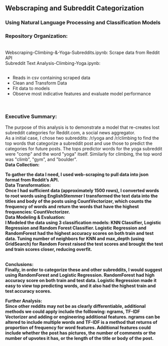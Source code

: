 ## Webscraping and Subreddit Categorization
### Using Natural Language Processing and Classification Models

### Repository Organization:
<br>
Webscraping-Climbing-&-Yoga-Subreddits.ipynb: Scrape data from Reddit API
<br>
Subreddit Text Analysis-Climbing-Yoga.ipynb:
<h2></h2>
<ul>
  <li>Reads in csv containing scraped data</li>
  <li>Clean and Transform Data</li>
  <li>Fit data to models</li>
  <li>Observe most indicative features and evaluate model performance</li>
</ul>

<br>

### Executive Summary:
The purpose of this analysis is to demonstrate a model that re-creates lost subreddit categories for Reddit.com, a social news aggregator.
<br>
As a initial case, I chose two subreddits: /r/yoga and /r/climbing to find the top words that categorize a subreddit post and use those to predict the categories for future posts. The tops predictor words for the yoga subreddit  were "comp" and the word "yoga" itself. Similarly for climbing, the top word was "climb", "gym", and "boulder".
<br>
<strong>Data Collection:<strong> <br>

To gather the data I need, I used web-scraping to pull data into json format from Reddit’s API.
<br>
<strong>Data Transformation:</strong> <br>
Once I had sufficient data (approximately 1500 rows), I converted words to root words using EnglishStemmer I transformed the text data into  the titles and body of the posts using CountVectorizer, which counts the frequency of words and return the words that have the highest frequencies: CountVectorizer.
<br>
<strong>Data Modeling & Evaluation: </strong><br>
I Modeled the data using 3 classification models: KNN Classifier, Logistic Regression and Random Forest Classifier. Logistic Regression and RandomForest had the highest accuracy scores on both train and test data. Tuning number of neighbors for KNN and max_depth (using GridSearch) for Random Forest raised the test scores and brought the test and train scores closer, reducing overfit.

<br>
<strong>Conclusions:</strong> <br>
Finally, in order to categorize these and other subreddits, I would suggest using RandomForest and Logistic Regression. RandomForest had high accuracy score on both train and test data. Logistic Regression made it easy to view top predicting words, and it also had the highest train and test accuracy scores.

<strong>Further Analysis:<strong><br>
Since other reddits  may not be as clearly differentiable, additional methods we could apply include the folllowing: ngrams, TF-IDF Vectorizer and adding or engineering additional features. ngrams can be altered to include multiple words and TF-IDF is a method that returns of proportion of frequency for word features. Additional features could include whether the post has pictures, the number of comments or the number of upvotes it has, or the length of the title or body of the post.
